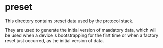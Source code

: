 # preset
This directory contains preset data used by the protocol stack.

They are used to generate the initial version of mandatory data, which will be used when a device is bootstrapping for the first time or when a factory reset just occurred, as the initial version of data.
